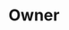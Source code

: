 ---
name: Ryan Bovin
title: Owner
description: Description of role
quote: Favorite Quote
image: ../src/assets/images/doctor-1.svg
category: Category
draft: false
---